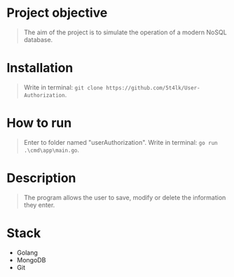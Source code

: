 # Project objective
> The aim of the project is to simulate the operation of a modern NoSQL database.
# Installation
> Write in terminal: `git clone https://github.com/5t4lk/User-Authorization`.
# How to run
> Enter to folder named "userAuthorization". Write in terminal: `go run .\cmd\app\main.go`.
# Description
> The program allows the user to save, modify or delete the information they enter.
# Stack
- Golang
- MongoDB
- Git
